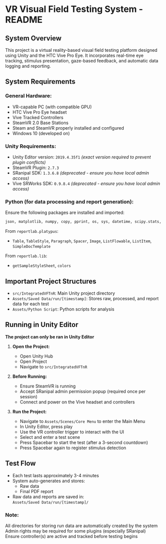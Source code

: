 
# VR Visual Field Testing System - README

## System Overview

This project is a virtual reality-based visual field testing platform designed using Unity and the HTC Vive Pro Eye. It incorporates real-time eye tracking, stimulus presentation, gaze-based feedback, and automatic data logging and reporting.



## System Requirements

### General Hardware:
* VR-capable PC (with compatible GPU)
* HTC Vive Pro Eye headset
* Vive Tracked Controllers
* SteamVR 2.0 Base Stations
* Steam and SteamVR properly installed and configured
* Windows 10 (developed on)


### Unity Requirements:
* Unity Editor version: `2019.4.35f1` *(exact version required to prevent plugin conflicts)*
* SteamVR Plugin: `2.7.3`
* SRanipal SDK: `1.3.6.8` *(deprecated - ensure you have local admin access)*
* Vive SRWorks SDK: `0.9.8.4` *(deprecated - ensure you have local admin access)*



### Python (for data processing and report generation):
Ensure the following packages are installed and imported:
```python
json, matplotlib, numpy, copy, pprint, os, sys, datetime, scipy.stats, io, PIL, reportlab
```

From `reportlab.platypus`:
* `Table`, `TableStyle`, `Paragraph`, `Spacer`, `Image`, `ListFlowable`, `ListItem`, `SimpleDocTemplate`

From `reportlab.lib`:
* `getSampleStyleSheet`, `colors`


## Important Project Structures

* `src/IntegratedVFTnR`: Main Unity project directory  
* `Assets/Saved Data/run/[timestamp]`: Stores raw, processed, and report data for each test  
* `Assets/Python Script`: Python scripts for analysis 


## Running in Unity Editor

**The project can only be ran in Unity Editor**

1. **Open the Project:**
   * Open Unity Hub
   * Open Project
   * Navigate to `src/IntegratedVFTnR`  

2. **Before Running:**
   * Ensure SteamVR is running  
   * Accept SRanipal admin permission popup (required once per session) 
   * Connect and power on the Vive headset and controllers  

3. **Run the Project:**
   * Navigate to `Assets/Scenes/Core Menu` to enter the Main Menu  
   * In Unity Editor, press play
   * Use the VR controller trigger to interact with the UI  
   * Select and enter a test scene  
   * Press Spacebar to start the test (after a 3-second countdown)  
   * Press Spacebar again to register stimulus detection  


## Test Flow

* Each test lasts approximately 3-4 minutes
* System auto-generates and stores:
   * Raw data  
   * Final PDF report
* Raw data and reports are saved in:  
  `Assets/Saved Data/run/[timestamp]/`

### Note:
All directories for storing run data are automatically created by the system  
Admin rights may be required for some plugins (especially SRanipal)  
Ensure controller(s) are active and tracked before testing begins  
